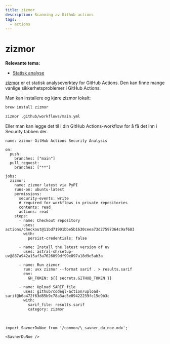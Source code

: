 ```yaml
---
title: zizmor
description: Scanning av Github actions
tags:
  - actions
---
```


# zizmor

**Relevante tema:**

- [Statisk analyse](../sikker-utvikling/kodeanalyse)

[zizmor](https://woodruffw.github.io/zizmor) er et statisk analyseverktøy for GitHub Actions.
Den kan finne mange vanlige sikkerhetsproblemer i GitHub Actions.

Man kan installere og kjøre zizmor lokalt:

```bash
brew install zizmor

zizmor .github/workflows/main.yml
```

Eller man kan legge det til i din GitHub Actions-workflow for å få det inn i Security tabben der.

```zizmor
name: zizmor GitHub Actions Security Analysis

on:
  push:
    branches: ["main"]
  pull_request:
    branches: ["**"]

jobs:
  zizmor:
    name: zizmor latest via PyPI
    runs-on: ubuntu-latest
    permissions:
      security-events: write
      # required for workflows in private repositories
      contents: read
      actions: read
    steps:
      - name: Checkout repository
        uses: actions/checkout@11bd71901bbe5b1630ceea73d27597364c9af683
        with:
          persist-credentials: false

      - name: Install the latest version of uv
        uses: astral-sh/setup-uv@887a942a15af3a7626099df99e897a18d9e5ab3a

      - name: Run zizmor
        run: uvx zizmor --format sarif . > results.sarif
        env:
          GH_TOKEN: ${{ secrets.GITHUB_TOKEN }}

      - name: Upload SARIF file
        uses: github/codeql-action/upload-sarif@b6a472f63d85b9c78a3ac5e89422239fc15e9b3c
        with:
          sarif_file: results.sarif
          category: zizmor

```

<br />

```mdx-code-block
import SavnerDuNoe from '/common/\_savner_du_noe.mdx';

<SavnerDuNoe />
```
